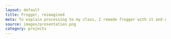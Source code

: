 ```yaml
---
layout: default
title: Frogger, reimagined
meta: To explain processing to my class, I remade frogger with it and gave a presentation on how I did it
source: images/presentation.png
category: projects
---
```

